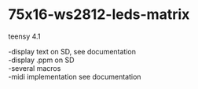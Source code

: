 # 75x16-ws2812-leds-matrix

teensy 4.1 

-display text on SD, see documentation  
-display .ppm on SD  
-several macros  
-midi implementation see documentation 
